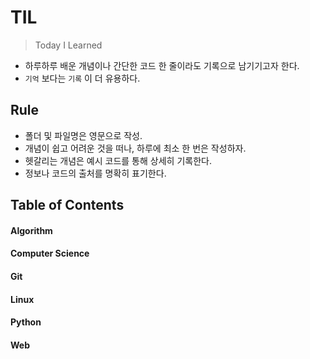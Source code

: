 # TIL

> Today I Learned

- 하루하루 배운 개념이나 간단한 코드 한 줄이라도 기록으로 남기기고자 한다.
- `기억` 보다는 `기록` 이 더 유용하다.

## Rule

- 폴더 및 파일명은 영문으로 작성.
- 개념이 쉽고 어려운 것을 떠나, 하루에 최소 한 번은 작성하자.
- 헷갈리는 개념은 예시 코드를 통해 상세히 기록한다.
- 정보나 코드의 출처를 명확히 표기한다.

## Table of Contents

#### Algorithm

#### Computer Science

#### Git

#### Linux

#### Python

#### Web

#### 

#### 

#### 
